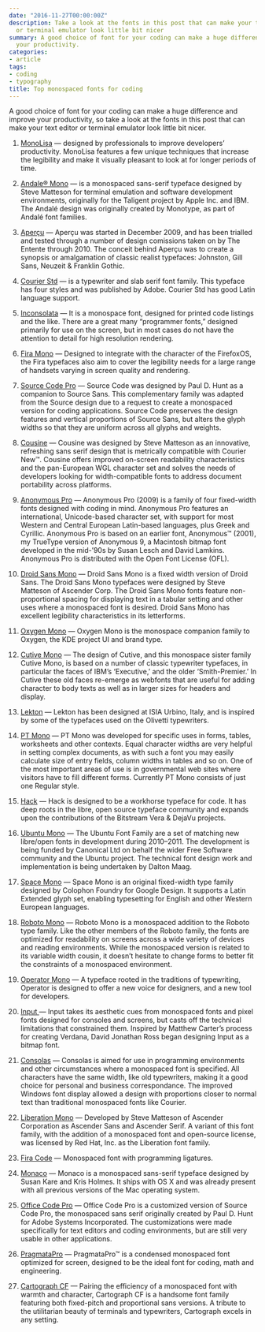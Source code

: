 ```yaml
---
date: "2016-11-27T00:00:00Z"
description: Take a look at the fonts in this post that can make your text editor
  or terminal emulator look little bit nicer
summary: A good choice of font for your coding can make a huge difference and improve
  your productivity.
categories:
- article
tags:
- coding
- typography
title: Top monospaced fonts for coding
---
```


A good choice of font for your coding can make a huge difference and improve
your productivity, so take a look at the fonts in this post that can make your
text editor or terminal emulator look little bit nicer.

1. [MonoLisa](https://www.monolisa.dev/) — designed by professionals to improve developers’ productivity. MonoLisa features a few unique techniques that increase the legibility and make it visually pleasant to look at for longer periods of time.

1.  [Andale® Mono](http://www.myfonts.com/fonts/mti/andale-mono/) — is a monospaced
sans-serif typeface designed by Steve Matteson for terminal emulation and
software development environments, originally for the Taligent project by Apple
Inc. and IBM. The Andalé design was originally created by Monotype, as part of
Andalé font families.
1.  [Aperçu](http://www.colophon-foundry.org/typefaces/apercu/) — Aperçu was started
in December 2009, and has been trialled and tested through a number of design
comissions taken on by The Entente through 2010. The conceit behind Aperçu was
to create a synopsis or amalgamation of classic realist typefaces: Johnston,
Gill Sans, Neuzeit & Franklin Gothic.
1.  [Courier Std](https://www.fontspring.com/fonts/adobe/courier-std) — is a
typewriter and slab serif font family. This typeface has four styles and was
published by Adobe. Courier Std has good Latin language support.
1.  [Inconsolata](https://fonts.google.com/specimen/Inconsolata) — It is a monospace
font, designed for printed code listings and the like. There are a great many
“programmer fonts,” designed primarily for use on the screen, but in most cases
do not have the attention to detail for high resolution rendering.
1.  [Fira Mono](https://fonts.google.com/specimen/Fira+Mono) — Designed to integrate
with the character of the FirefoxOS, the Fira typefaces also aim to cover the
legibility needs for a large range of handsets varying in screen quality and
rendering.
1.  [Source Code Pro](https://adobe-fonts.github.io/source-code-pro/) — Source Code
was designed by Paul D. Hunt as a companion to Source Sans. This complementary
family was adapted from the Source design due to a request to create a
monospaced version for coding applications. Source Code preserves the design
features and vertical proportions of Source Sans, but alters the glyph widths so
that they are uniform across all glyphs and weights.
1.  [Cousine](https://fonts.google.com/specimen/Cousine) — Cousine was designed by
Steve Matteson as an innovative, refreshing sans serif design that is metrically
compatible with Courier New™. Cousine offers improved on-screen readability
characteristics and the pan-European WGL character set and solves the needs of
developers looking for width-compatible fonts to address document portability
across platforms.
1.  [Anonymous Pro](http://www.marksimonson.com/fonts/view/anonymous-pro) —
Anonymous Pro (2009) is a family of four fixed-width fonts designed with coding
in mind. Anonymous Pro features an international, Unicode-based character set,
with support for most Western and Central European Latin-based languages, plus
Greek and Cyrillic. Anonymous Pro is based on an earlier font, Anonymous™
(2001), my TrueType version of Anonymous 9, a Macintosh bitmap font developed in
the mid-’90s by Susan Lesch and David Lamkins. Anonymous Pro is distributed with
the Open Font License (OFL).
1.  [Droid Sans Mono](https://fonts.google.com/specimen/Droid+Sans+Mono) — Droid
Sans Mono is a fixed width version of Droid Sans. The Droid Sans Mono typefaces
were designed by Steve Matteson of Ascender Corp. The Droid Sans Mono fonts
feature non-proportional spacing for displaying text in a tabular setting and
other uses where a monospaced font is desired. Droid Sans Mono has excellent
legibility characteristics in its letterforms.
1.  [Oxygen Mono](https://fonts.google.com/specimen/Oxygen+Mono) — Oxygen Mono is
the monospace companion family to Oxygen, the KDE project UI and brand type.
1.  [Cutive Mono](https://fonts.google.com/specimen/Cutive+Mono) — The design of
Cutive, and this monospace sister family Cutive Mono, is based on a number of
classic typewriter typefaces, in particular the faces of IBM’s ‘Executive,’ and
the older ‘Smith-Premier.’ In Cutive these old faces re-emerge as webfonts that
are useful for adding character to body texts as well as in larger sizes for
headers and display.
1.  [Lekton](https://fonts.google.com/specimen/Lekton) — Lekton has been designed at
ISIA Urbino, Italy, and is inspired by some of the typefaces used on the
Olivetti typewriters.
1.  [PT Mono](https://fonts.google.com/specimen/PT+Mono) — PT Mono was developed for
specific uses in forms, tables, worksheets and other contexts. Equal character
widths are very helpful in setting complex documents, as with such a font you
may easily calculate size of entry fields, column widths in tables and so on.
One of the most important areas of use is in governmental web sites where
visitors have to fill different forms. Currently PT Mono consists of just one
Regular style.
1.  [Hack](https://github.com/chrissimpkins/Hack) — Hack is designed to be a
workhorse typeface for code. It has deep roots in the libre, open source
typeface community and expands upon the contributions of the Bitstream Vera &
DejaVu projects.
1.  [Ubuntu Mono](https://fonts.google.com/specimen/Ubuntu+Mono) — The Ubuntu Font
Family are a set of matching new libre/open fonts in development during
2010–2011. The development is being funded by Canonical Ltd on behalf the wider
Free Software community and the Ubuntu project. The technical font design work
and implementation is being undertaken by Dalton Maag.
1.  [Space Mono](https://fonts.google.com/specimen/Space+Mono) — Space Mono is an
original fixed-width type family designed by Colophon Foundry for Google Design.
It supports a Latin Extended glyph set, enabling typesetting for English and
other Western European languages.
1.  [Roboto Mono](https://fonts.google.com/specimen/Roboto+Mono) — Roboto Mono is a
monospaced addition to the Roboto type family. Like the other members of the
Roboto family, the fonts are optimized for readability on screens across a wide
variety of devices and reading environments. While the monospaced version is
related to its variable width cousin, it doesn’t hesitate to change forms to
better fit the constraints of a monospaced environment.
1.  [Operator Mono](http://www.typography.com/fonts/operator/overview/) — A typeface
rooted in the traditions of typewriting, Operator is designed to offer a new
voice for designers, and a new tool for developers.
1.  [Input ](http://input.fontbureau.com/)— Input takes its aesthetic cues from
monospaced fonts and pixel fonts designed for consoles and screens, but casts
off the technical limitations that constrained them. Inspired by Matthew
Carter’s process for creating Verdana, David Jonathan Ross began designing Input
as a bitmap font.
1.  [Consolas](https://www.microsoft.com/typography/fonts/family.aspx?FID=300) —
Consolas is aimed for use in programming environments and other circumstances
where a monospaced font is specified. All characters have the same width, like
old typewriters, making it a good choice for personal and business
correspondance. The improved Windows font display allowed a design with
proportions closer to normal text than traditional monospaced fonts like
Courier.
1.  [Liberation Mono](https://www.fontsquirrel.com/fonts/liberation-mono) —
Developed by Steve Matteson of Ascender Corporation as Ascender Sans and
Ascender Serif. A variant of this font family, with the addition of a monospaced
font and open-source license, was licensed by Red Hat, Inc. as the Liberation
font family.
1.  [Fira Code](https://github.com/tonsky/FiraCode) — Monospaced font with
programming ligatures.
1.  [Monaco](https://www.myfonts.com/fonts/apple/monaco/) — Monaco is a monospaced
sans-serif typeface designed by Susan Kare and Kris Holmes. It ships with OS X
and was already present with all previous versions of the Mac operating system.
1.  [Office Code Pro](https://github.com/nathco/Office-Code-Pro) — Office Code Pro
is a customized version of Source Code Pro, the monospaced sans serif originally
created by Paul D. Hunt for Adobe Systems Incorporated. The customizations were
made specifically for text editors and coding environments, but are still very
usable in other applications.
1.  [PragmataPro](http://www.fsd.it/shop/fonts/pragmatapro/) — PragmataPro™ is a
condensed monospaced font optimized for screen, designed to be the ideal font
for coding, math and engineering.
1.  [Cartograph CF](http://connary.com/cartograph.html) — Pairing the efficiency of
a monospaced font with warmth and character, Cartograph CF is a handsome font
family featuring both fixed-pitch and proportional sans versions. A tribute to
the utilitarian beauty of terminals and typewriters, Cartograph excels in any
setting.
